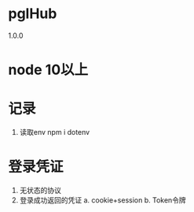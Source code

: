 # pglHub
1.0.0
# node 10以上
# 记录
 1. 读取env   npm i dotenv

 # 登录凭证
 1. 无状态的协议
 2. 登录成功返回的凭证
  a. cookie+session
  b. Token令牌